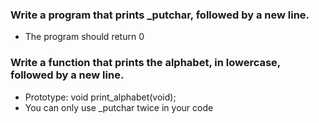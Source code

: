 ### Write a program that prints _putchar, followed by a new line.

* The program should return 0

### Write a function that prints the alphabet, in lowercase, followed by a new line.

* Prototype: void print_alphabet(void);
* You can only use _putchar twice in your code

